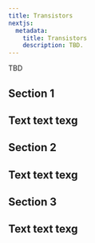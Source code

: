 ```yaml
---
title: Transistors
nextjs:
  metadata:
    title: Transistors
    description: TBD.
---
```


TBD

## Section 1
Text text texg
---

## Section 2
Text text texg
---

## Section 3
Text text texg
---

